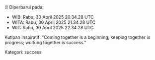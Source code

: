 ⏰ Diperbarui pada:
- WIB: Rabu, 30 April 2025 20.34.28 UTC
- WITA: Rabu, 30 April 2025 21.34.28 UTC
- WIT: Rabu, 30 April 2025 22.34.28 UTC

Kutipan Inspiratif:
"Coming together is a beginning; keeping together is progress; working together is success."


Kategori: success

